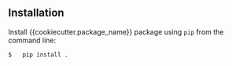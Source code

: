 ## Installation
Install {{cookiecutter.package_name}} package using `pip` from the command line:

```shell
$   pip install .
```